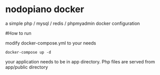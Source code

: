 # nodopiano docker 
a simple php / mysql / redis / phpmyadmin docker configuration

#How to run

modify docker-compose.yml to your needs
```
docker-compose up -d
```
your application needs to be in app directory. 
Php files are served from app/public directory


